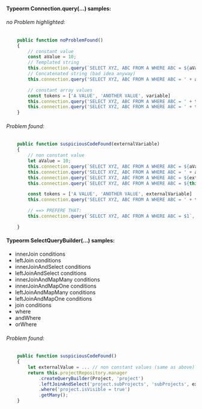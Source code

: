 #### Typeorm Connection.query(...) samples:
###### no Problem highlighted:
``` javascript
    public function noProblemFound()
    {
        // constant value
        const aValue = 10;
        // Templated string
        this.connection.query(`SELECT XYZ, ABC FROM A WHERE ABC = ${aValue}`);
        // Concatenated string (bad idea anyway)
        this.connection.query('SELECT XYZ, ABC FROM A WHERE ABC = ' + aValue);

        // constant array values
        const tokens = ['A VALUE', 'ANOTHER VALUE', variable]
        this.connection.query('SELECT XYZ, ABC FROM A WHERE ABC = ' + tokens[0]);
        this.connection.query('SELECT XYZ, ABC FROM A WHERE ABC = ' + tokens[1]);
    }
```

###### Problem found:
``` javascript
    public function suspiciousCodeFound(externalVariable)
    {
        // non constant value
        let aValue = 10;
        this.connection.query(`SELECT XYZ, ABC FROM A WHERE ABC = ${aValue}`);
        this.connection.query('SELECT XYZ, ABC FROM A WHERE ABC = ' + aValue);
        this.connection.query(`SELECT XYZ, ABC FROM A WHERE ABC = ${externalVariable}`);
        this.connection.query(`SELECT XYZ, ABC FROM A WHERE ABC = ${this.getSomething()}`);

        const tokens = ['A VALUE', 'ANOTHER VALUE', externalVariable]
        this.connection.query('SELECT XYZ, ABC FROM A WHERE ABC = ' + tokens[2]);

        // ==> PREFERE THAT:
        this.connection.query(`SELECT XYZ, ABC FROM A WHERE ABC = $1`, [aValue]);

    }
```

#### Typeorm SelectQueryBuilder(...) samples:

- innerJoin conditions
- leftJoin conditions
- innerJoinAndSelect conditions
- leftJoinAndSelect conditions
- innerJoinAndMapMany conditions
- innerJoinAndMapOne conditions
- leftJoinAndMapMany conditions
- leftJoinAndMapOne conditions
- join conditions
- where
- andWhere
- orWhere

###### Problem found:
``` javascript
    public function suspiciousCodeFound()
    {
        let externalValue = ... // non constant values (same as above)
        return this.projectRepository.manager
            .createQueryBuilder(Project, 'project')
            .leftJoinAndSelect('project.subProjects', 'subProjects', externalValue)
            .where('project.isVisible = true')
            .getMany();
    }
```
